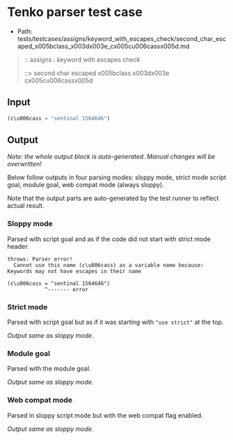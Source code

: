 # Tenko parser test case

- Path: tests/testcases/assigns/keyword_with_escapes_check/second_char_escaped_x005bclass_x003dx003e_cx005cu006cassx005d.md

> :: assigns : keyword with escapes check
>
> ::> second char escaped x005bclass x003dx003e cx005cu006cassx005d

## Input

`````js
(c\u006cass = "sentinal 1564646")
`````

## Output

_Note: the whole output block is auto-generated. Manual changes will be overwritten!_

Below follow outputs in four parsing modes: sloppy mode, strict mode script goal, module goal, web compat mode (always sloppy).

Note that the output parts are auto-generated by the test runner to reflect actual result.

### Sloppy mode

Parsed with script goal and as if the code did not start with strict mode header.

`````
throws: Parser error!
  Cannot use this name (c\u006cass) as a variable name because: Keywords may not have escapes in their name

(c\u006cass = "sentinal 1564646")
            ^------- error
`````

### Strict mode

Parsed with script goal but as if it was starting with `"use strict"` at the top.

_Output same as sloppy mode._

### Module goal

Parsed with the module goal.

_Output same as sloppy mode._

### Web compat mode

Parsed in sloppy script mode but with the web compat flag enabled.

_Output same as sloppy mode._

